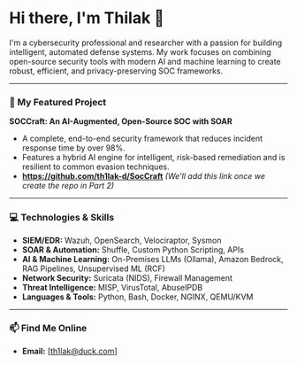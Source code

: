 # Hi there, I'm Thilak 👋

I'm a cybersecurity professional and researcher with a passion for building intelligent, automated defense systems. My work focuses on combining open-source security tools with modern AI and machine learning to create robust, efficient, and privacy-preserving SOC frameworks.

---

### 🚀 My Featured Project

**SOCCraft: An AI-Augmented, Open-Source SOC with SOAR**
- A complete, end-to-end security framework that reduces incident response time by over 98%.
- Features a hybrid AI engine for intelligent, risk-based remediation and is resilient to common evasion techniques.
- **https://github.com/th1lak-d/SocCraft** *(We'll add this link once we create the repo in Part 2)*

---

### 💻 Technologies & Skills

- **SIEM/EDR:** Wazuh, OpenSearch, Velociraptor, Sysmon
- **SOAR & Automation:** Shuffle, Custom Python Scripting, APIs
- **AI & Machine Learning:** On-Premises LLMs (Ollama), Amazon Bedrock, RAG Pipelines, Unsupervised ML (RCF)
- **Network Security:** Suricata (NIDS), Firewall Management
- **Threat Intelligence:** MISP, VirusTotal, AbuseIPDB
- **Languages & Tools:** Python, Bash, Docker, NGINX, QEMU/KVM

---

### 📫 Find Me Online
- **Email:** [th1lak@duck.com]
